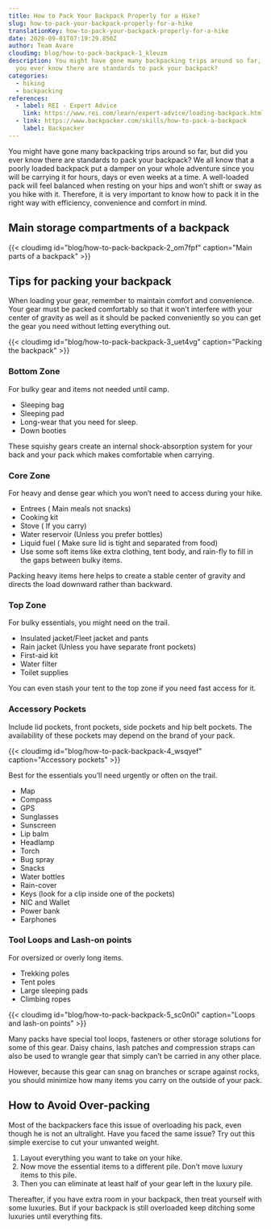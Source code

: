 ```yaml
---
title: How to Pack Your Backpack Properly for a Hike?
slug: how-to-pack-your-backpack-properly-for-a-hike
translationKey: how-to-pack-your-backpack-properly-for-a-hike
date: 2020-09-01T07:19:29.850Z
author: Team Avare
cloudimg: blog/how-to-pack-backpack-1_kleuzm
description: You might have gone many backpacking trips around so far, but did
  you ever know there are standards to pack your backpack?
categories:
  - hiking
  - backpacking
references:
  - label: REI - Expert Advice
    link: https://www.rei.com/learn/expert-advice/loading-backpack.html
  - link: https://www.backpacker.com/skills/how-to-pack-a-backpack
    label: Backpacker
---
```

You might have gone many backpacking trips around so far, but did you ever know there are standards to pack your backpack? We all know that a poorly loaded backpack put a damper on your whole adventure since you will be carrying it for hours, days or even weeks at a time. A well-loaded pack will feel balanced when resting on your hips and won’t shift or sway as you hike with it. Therefore, it is very important to know how to pack it in the right way with efficiency, convenience and comfort in mind.

## Main storage compartments of a backpack

{{< cloudimg id="blog/how-to-pack-backpack-2_om7fpf" caption="Main parts of a backpack" >}}

## Tips for packing your backpack

When loading your gear, remember to maintain comfort and convenience. Your gear must be packed comfortably so that it won’t interfere with your center of gravity as well as it should be packed conveniently so you can get the gear you need without letting everything out.

{{< cloudimg id="blog/how-to-pack-backpack-3_uet4vg" caption="Packing the backpack" >}}

### Bottom Zone

For bulky gear and items not needed until camp.

* Sleeping bag
* Sleeping pad
* Long-wear that you need for sleep.
* Down booties

These squishy gears create an internal shock-absorption system for your back and your pack which makes comfortable when carrying.

### Core Zone

For heavy and dense gear which you won’t need to access during your hike.

* Entrees ( Main meals not snacks)
* Cooking kit
* Stove ( If you carry)
* Water reservoir (Unless you prefer bottles)
* Liquid fuel ( Make sure lid is tight and separated from food)
* Use some soft items like extra clothing, tent body, and rain-fly to fill in the gaps between bulky items.

Packing heavy items here helps to create a stable center of gravity and directs the load downward rather than backward.

### Top Zone

For bulky essentials, you might need on the trail.

* Insulated jacket/Fleet jacket and pants
* Rain jacket (Unless you have separate front pockets)
* First-aid kit
* Water filter
* Toilet supplies

You can even stash your tent to the top zone if you need fast access for it.

### Accessory Pockets

Include lid pockets, front pockets, side pockets and hip belt pockets. The availability of these pockets may depend on the brand of your pack.

{{< cloudimg id="blog/how-to-pack-backpack-4_wsqyef" caption="Accessory pockets" >}}

Best for the essentials you’ll need urgently or often on the trail.

* Map
* Compass
* GPS
* Sunglasses
* Sunscreen
* Lip balm
* Headlamp
* Torch
* Bug spray
* Snacks
* Water bottles
* Rain-cover
* Keys (look for a clip inside one of the pockets)
* NIC and Wallet
* Power bank
* Earphones

### Tool Loops and Lash-on points

For oversized or overly long items.

* Trekking poles
* Tent poles
* Large sleeping pads
* Climbing ropes

{{< cloudimg id="blog/how-to-pack-backpack-5_sc0n0i" caption="Loops and lash-on points" >}}

Many packs have special tool loops, fasteners or other storage solutions for some of this gear. Daisy chains, lash patches and compression straps can also be used to wrangle gear that simply can’t be carried in any other place.

However, because this gear can snag on branches or scrape against rocks, you should minimize how many items you carry on the outside of your pack.

## How to Avoid Over-packing

Most of the backpackers face this issue of overloading his pack, even though he is not an ultralight. Have you faced the same issue? Try out this simple exercise to cut your unwanted weight.

1. Layout everything you want to take on your hike.
2. Now move the essential items to a different pile. Don’t move luxury items to this pile.
3. Then you can eliminate at least half of your gear left in the luxury pile.

Thereafter, if you have extra room in your backpack, then treat yourself with some luxuries. But if your backpack is still overloaded keep ditching some luxuries until everything fits.